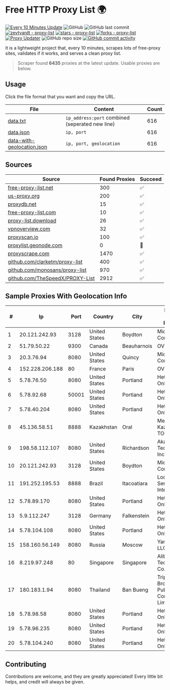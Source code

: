
# Free HTTP Proxy List 🌍

[![Every 10 Minutes Update](https://github.com/mertguvencli/http-proxy-list/actions/workflows/main.yml/badge.svg?branch=main)](https://github.com/mertguvencli/http-proxy-list/actions/workflows/main.yml)
![GitHub](https://img.shields.io/github/license/mertguvencli/http-proxy-list)
![GitHub last commit](https://img.shields.io/github/last-commit/mertguvencli/http-proxy-list)
[![zevtyardt - proxy-list](https://img.shields.io/static/v1?label=zevtyardt&message=proxy-list&color=blue&logo=github)](https://github.com/zevtyardt/proxy-list "Go to GitHub repo")
[![stars - proxy-list](https://img.shields.io/github/stars/zevtyardt/proxy-list?style=social)](https://github.com/zevtyardt/proxy-list)
[![forks - proxy-list](https://img.shields.io/github/forks/zevtyardt/proxy-list?style=social)](https://github.com/zevtyardt/proxy-list)
[![Proxy Updater](https://github.com/zevtyardt/proxy-list/workflows/Proxy%20Updater/badge.svg)](https://github.com/zevtyardt/proxy-list/actions?query=workflow:"Proxy+Updater")
![GitHub repo size](https://img.shields.io/github/repo-size/zevtyardt/proxy-list)
[![GitHub commit activity](https://img.shields.io/github/commit-activity/m/zevtyardt/proxy-list?logo=commits)](https://github.com/zevtyardt/proxy-list/commits/main)

It is a lightweight project that, every 10 minutes, scrapes lots of free-proxy sites, validates if it works, and serves a clean proxy list.

> Scraper found **6435** proxies at the latest update. Usable proxies are below.

## Usage

Click the file format that you want and copy the URL.

|File|Content|Count|
|----|-------|-----|
|[data.txt](https://raw.githubusercontent.com/mertguvencli/http-proxy-list/main/proxy-list/data.txt)|`ip_address:port` combined (seperated new line)|616|
|[data.json](https://raw.githubusercontent.com/mertguvencli/http-proxy-list/main/proxy-list/data.json)|`ip, port`|616|
|[data-with-geolocation.json](https://raw.githubusercontent.com/mertguvencli/http-proxy-list/main/proxy-list/data-with-geolocation.json)|`ip, port, geolocation`|616|

## Sources

|Source|Found Proxies|Succeed|
|------|-------------|-------|
|[free-proxy-list.net](https://free-proxy-list.net)|300|✅|
|[us-proxy.org](https://www.us-proxy.org)|200|✅|
|[proxydb.net](http://proxydb.net)|15|✅|
|[free-proxy-list.com](https://free-proxy-list.com/?page=&port=&type%5B%5D=http&type%5B%5D=https&up_time=0&search=Search)|10|✅|
|[proxy-list.download](https://www.proxy-list.download/HTTP)|26|✅|
|[vpnoverview.com](https://vpnoverview.com/privacy/anonymous-browsing/free-proxy-servers)|32|✅|
|[proxyscan.io](https://www.proxyscan.io)|100|✅|
|[proxylist.geonode.com](https://proxylist.geonode.com/api/proxy-list?limit=300&page=1&sort_by=lastChecked&sort_type=desc&protocols=http,https)|0|🚫|
|[proxyscrape.com](https://api.proxyscrape.com/v2/?request=displayproxies&protocol=http&timeout=10000&country=all&ssl=all&anonymity=all)|1470|✅|
|[github.com/clarketm/proxy-list](https://raw.githubusercontent.com/clarketm/proxy-list/master/proxy-list-raw.txt)|400|✅|
|[github.com/monosans/proxy-list](https://raw.githubusercontent.com/monosans/proxy-list/main/proxies/http.txt)|970|✅|
|[github.com/TheSpeedX/PROXY-List](https://raw.githubusercontent.com/TheSpeedX/PROXY-List/master/http.txt)|2912|✅|


## Sample Proxies With Geolocation Info

|#|Ip|Port|Country|City|Internet Service Provider|
|-|--|----|-------|----|-------------------------|
|1|20.121.242.93|3128|United States|Boydton|Microsoft Corporation|
|2|51.79.50.22|9300|Canada|Beauharnois|OVH SAS|
|3|20.3.76.94|8080|United States|Quincy|Microsoft Corporation|
|4|152.228.206.188|80|France|Paris|OVH SAS|
|5|5.78.76.50|8080|United States|Portland|Hetzner Online GmbH|
|6|5.78.92.68|50001|United States|Portland|Hetzner Online GmbH|
|7|5.78.40.204|8080|United States|Portland|Hetzner Online GmbH|
|8|45.136.58.51|8888|Kazakhstan|Oral|Megahost Kazakhstan TOO|
|9|198.58.112.107|8080|United States|Richardson|Akamai Technologies, Inc.|
|10|20.121.242.93|3128|United States|Boydton|Microsoft Corporation|
|11|191.252.195.53|8888|Brazil|Itacoatiara|Locaweb Serviços de Internet S/A|
|12|5.78.89.170|8080|United States|Portland|Hetzner Online GmbH|
|13|5.9.112.247|3128|Germany|Falkenstein|Hetzner Online GmbH|
|14|5.78.104.108|8080|United States|Portland|Hetzner Online GmbH|
|15|158.160.56.149|8080|Russia|Moscow|Yandex.Cloud LLC|
|16|8.219.97.248|80|Singapore|Singapore|Alibaba (US) Technology Co., Ltd.|
|17|180.183.1.94|8080|Thailand|Ban Bueng|Triple T Broadband Public Company Limited|
|18|5.78.98.58|8080|United States|Portland|Hetzner Online GmbH|
|19|5.78.96.235|8080|United States|Portland|Hetzner Online GmbH|
|20|5.78.104.240|8080|United States|Portland|Hetzner Online GmbH|



## Contributing

Contributions are welcome, and they are greatly appreciated! Every
little bit helps, and credit will always be given.

